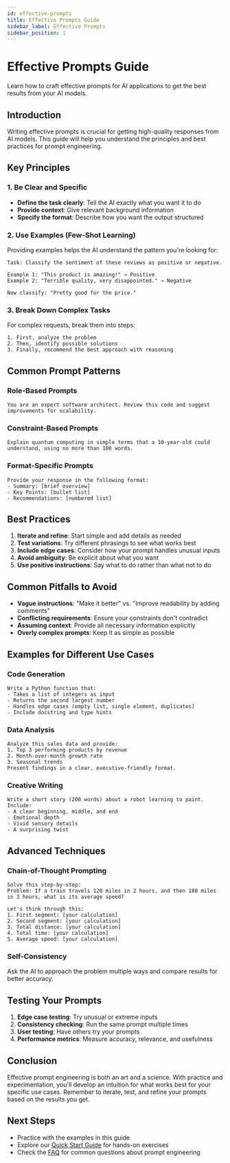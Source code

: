 ```yaml
---
id: effective-prompts
title: Effective Prompts Guide
sidebar_label: Effective Prompts
sidebar_position: 1
---
```


# Effective Prompts Guide

Learn how to craft effective prompts for AI applications to get the best results from your AI models.

## Introduction

Writing effective prompts is crucial for getting high-quality responses from AI models. This guide will help you understand the principles and best practices for prompt engineering.

## Key Principles

### 1. Be Clear and Specific

- **Define the task clearly**: Tell the AI exactly what you want it to do
- **Provide context**: Give relevant background information
- **Specify the format**: Describe how you want the output structured

### 2. Use Examples (Few-Shot Learning)

Providing examples helps the AI understand the pattern you're looking for:

```
Task: Classify the sentiment of these reviews as positive or negative.

Example 1: "This product is amazing!" → Positive
Example 2: "Terrible quality, very disappointed." → Negative

Now classify: "Pretty good for the price."
```

### 3. Break Down Complex Tasks

For complex requests, break them into steps:

```
1. First, analyze the problem
2. Then, identify possible solutions
3. Finally, recommend the best approach with reasoning
```

## Common Prompt Patterns

### Role-Based Prompts

```
You are an expert software architect. Review this code and suggest improvements for scalability.
```

### Constraint-Based Prompts

```
Explain quantum computing in simple terms that a 10-year-old could understand, using no more than 100 words.
```

### Format-Specific Prompts

```
Provide your response in the following format:
- Summary: [brief overview]
- Key Points: [bullet list]
- Recommendations: [numbered list]
```

## Best Practices

1. **Iterate and refine**: Start simple and add details as needed
2. **Test variations**: Try different phrasings to see what works best
3. **Include edge cases**: Consider how your prompt handles unusual inputs
4. **Avoid ambiguity**: Be explicit about what you want
5. **Use positive instructions**: Say what to do rather than what not to do

## Common Pitfalls to Avoid

- **Vague instructions**: "Make it better" vs. "Improve readability by adding comments"
- **Conflicting requirements**: Ensure your constraints don't contradict
- **Assuming context**: Provide all necessary information explicitly
- **Overly complex prompts**: Keep it as simple as possible

## Examples for Different Use Cases

### Code Generation

```
Write a Python function that:
- Takes a list of integers as input
- Returns the second largest number
- Handles edge cases (empty list, single element, duplicates)
- Include docstring and type hints
```

### Data Analysis

```
Analyze this sales data and provide:
1. Top 3 performing products by revenue
2. Month-over-month growth rate
3. Seasonal trends
Present findings in a clear, executive-friendly format.
```

### Creative Writing

```
Write a short story (200 words) about a robot learning to paint. Include:
- A clear beginning, middle, and end
- Emotional depth
- Vivid sensory details
- A surprising twist
```

## Advanced Techniques

### Chain-of-Thought Prompting

```
Solve this step-by-step:
Problem: If a train travels 120 miles in 2 hours, and then 180 miles in 3 hours, what is its average speed?

Let's think through this:
1. First segment: [your calculation]
2. Second segment: [your calculation]
3. Total distance: [your calculation]
4. Total time: [your calculation]
5. Average speed: [your calculation]
```

### Self-Consistency

Ask the AI to approach the problem multiple ways and compare results for better accuracy.

## Testing Your Prompts

1. **Edge case testing**: Try unusual or extreme inputs
2. **Consistency checking**: Run the same prompt multiple times
3. **User testing**: Have others try your prompts
4. **Performance metrics**: Measure accuracy, relevance, and usefulness

## Conclusion

Effective prompt engineering is both an art and a science. With practice and experimentation, you'll develop an intuition for what works best for your specific use cases. Remember to iterate, test, and refine your prompts based on the results you get.

## Next Steps

- Practice with the examples in this guide
- Explore our [Quick Start Guide](./quick-start.md) for hands-on exercises
- Check the [FAQ](./faq.md) for common questions about prompt engineering
